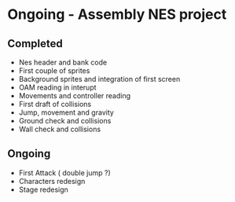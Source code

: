 # Ongoing - Assembly NES project

## Completed
- Nes header and bank code
- First couple of sprites
- Background sprites and integration of first screen
- OAM reading in interupt
- Movements and controller reading
- First draft of collisions
- Jump, movement and gravity
- Ground check and collisions
- Wall check and collisions
## Ongoing
- First Attack ( double jump ?)
- Characters redesign
- Stage redesign
